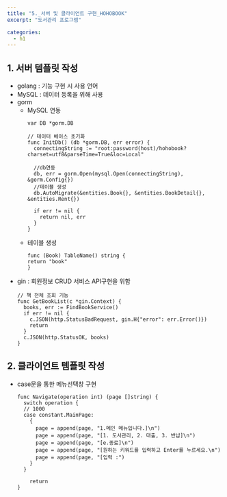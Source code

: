 ```yaml
---
title: "5._서버 및 클라이언트 구현_HOHOBOOK"
excerpt: "도서관리 프로그램"

categories:
  - h1
---
```


## 1. 서버 템플릿 작성
- golang : 기능 구현 시 사용 언어
- MySQL : 데이터 등록을 위해 사용
- gorm
  - MySQL 연동
    ```
    var DB *gorm.DB

    // 데이터 베이스 초기화
    func InitDb() (db *gorm.DB, err error) {
      connectingString := "root:password(host)/hohobook?charset=utf8&parseTime=True&loc=Local"

      //db연동
      db, err = gorm.Open(mysql.Open(connectingString), &gorm.Config{})        
      //테이블 생성  
      db.AutoMigrate(&entities.Book{}, &entities.BookDetail{}, &entities.Rent{}) 

      if err != nil {
        return nil, err
      }
    }
    ```
  - 테이블 생성
    ```
    func (Book) TableName() string {
    return "book"
    }
    ```
- gin : 회원정보 CRUD 서비스 API구현을 위함
    ```
    // 책 전체 조회 기능
    func GetBookList(c *gin.Context) {
      books, err := FindBookService()
      if err != nil {
        c.JSON(http.StatusBadRequest, gin.H{"error": err.Error()})
        return
      }
      c.JSON(http.StatusOK, books)
    }
    ```

## 2. 클라이언트 템플릿 작성
- case문을 통한 메뉴선택창 구현
  ```
  func Navigate(operation int) (page []string) {
    switch operation {
    // 1000
    case constant.MainPage:
      {
        page = append(page, "1.메인 메뉴입니다.]\n")
        page = append(page, "[1. 도서관리, 2. 대출, 3. 반납]\n")
        page = append(page, "[e.종료]\n")
        page = append(page, "[원하는 키워드를 입력하고 Enter를 누르세요.\n")
        page = append(page, "[입력 :")
      }
    }

	  return
  }  
  ```